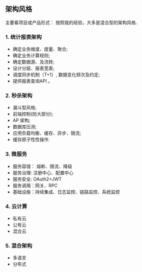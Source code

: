 ## 架构风格

主要看项目或产品形式：
按照我的经验，大多是混合型的架构风格.


### 1. 统计报表架构
 * 确定业务维度、度量、聚合;
 * 确定业务计算规则;
 * 确定数据源、及流转;
 * 设计分层、报表宽表;
 * 调度同步机制（T+1）, 数据变化频次及约定;
 * 提供报表查询API 。
 
### 2. 秒杀架构
* 漏斗型风格;
* 前端控制(防大部分);
* AP 架构;
* 数据库压测;
* 应用负载均衡、缓存、异步、限流;
* 缓存原子性性操作.
### 3. 微服务
* 服务容错： 熔断、限流、降级
* 服务治理: 注册中心、配置中心
* 服务安全: OAuth2+JWT
* 服务调用：网关、RPC
* 基础设施：持续集成、日志监控、链路监控、系统监控

### 4. 云计算
* 私有云
* 公有云
* 混合云

### 5. 混合架构
* 多语言
* 分布式